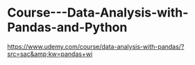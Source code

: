 # Course---Data-Analysis-with-Pandas-and-Python
https://www.udemy.com/course/data-analysis-with-pandas/?src=sac&amp;kw=pandas+wi
